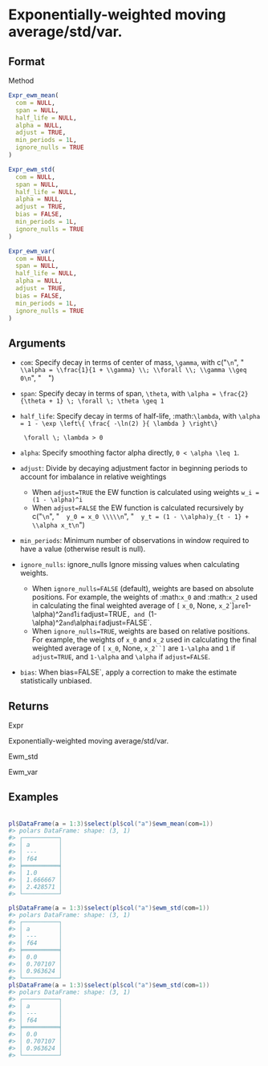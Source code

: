 # Exponentially-weighted moving average/std/var.

## Format

Method

```r
Expr_ewm_mean(
  com = NULL,
  span = NULL,
  half_life = NULL,
  alpha = NULL,
  adjust = TRUE,
  min_periods = 1L,
  ignore_nulls = TRUE
)

Expr_ewm_std(
  com = NULL,
  span = NULL,
  half_life = NULL,
  alpha = NULL,
  adjust = TRUE,
  bias = FALSE,
  min_periods = 1L,
  ignore_nulls = TRUE
)

Expr_ewm_var(
  com = NULL,
  span = NULL,
  half_life = NULL,
  alpha = NULL,
  adjust = TRUE,
  bias = FALSE,
  min_periods = 1L,
  ignore_nulls = TRUE
)
```

## Arguments

- `com`: Specify decay in terms of center of mass, `\gamma`, with c("`\n`", "`  \\alpha = \\frac{1}{1 + \\gamma} \\; \\forall \\; \\gamma \\geq 0\n`", "`  `")
- `span`: Specify decay in terms of span, `\theta`, with `\alpha = \frac{2}{\theta + 1} \; \forall \; \theta \geq 1 `
- `half_life`: Specify decay in terms of half-life, :math:`\lambda`, with ` \alpha = 1 - \exp \left\{ \frac{ -\ln(2) }{ \lambda } \right\} `
    
    ` \forall \; \lambda > 0`
- `alpha`: Specify smoothing factor alpha directly, `0 < \alpha \leq 1`.
- `adjust`: Divide by decaying adjustment factor in beginning periods to account for imbalance in relative weightings
    
     * When `adjust=TRUE` the EW function is calculated using weights `w_i = (1 - \alpha)^i  `
     * When `adjust=FALSE` the EW function is calculated recursively by c("`\n`", "`  y_0 = x_0 \\\\\n`", "`  y_t = (1 - \\alpha)y_{t - 1} + \\alpha x_t\n`")
- `min_periods`: Minimum number of observations in window required to have a value (otherwise result is null).
- `ignore_nulls`: ignore_nulls Ignore missing values when calculating weights.
    
     * When `ignore_nulls=FALSE` (default), weights are based on absolute positions. For example, the weights of :math:`x_0` and :math:`x_2` used in calculating the final weighted average of `[`  `x_0`, None, `x_2`\`]` are `1-\alpha)^2` and `1` if `adjust=TRUE`, and `(1-\alpha)^2` and `\alpha` if `adjust=FALSE`.
     * When `ignore_nulls=TRUE`, weights are based on relative positions. For example, the weights of `x_0` and `x_2` used in calculating the final weighted average of `[`  `x_0`, None, `x_2``]` are `1-\alpha` and `1` if `adjust=TRUE`, and `1-\alpha` and `\alpha` if `adjust=FALSE`.
- `bias`: When bias=FALSE`, apply a correction to make the estimate statistically unbiased.

## Returns

Expr

Exponentially-weighted moving average/std/var.

Ewm_std

Ewm_var

## Examples

<pre class='r-example'> <code> <span class='r-in'><span></span></span>
<span class='r-in'><span><span class='va'>pl</span><span class='op'>$</span><span class='fu'>DataFrame</span><span class='op'>(</span>a <span class='op'>=</span> <span class='fl'>1</span><span class='op'>:</span><span class='fl'>3</span><span class='op'>)</span><span class='op'>$</span><span class='fu'>select</span><span class='op'>(</span><span class='va'>pl</span><span class='op'>$</span><span class='fu'>col</span><span class='op'>(</span><span class='st'>"a"</span><span class='op'>)</span><span class='op'>$</span><span class='fu'>ewm_mean</span><span class='op'>(</span>com<span class='op'>=</span><span class='fl'>1</span><span class='op'>)</span><span class='op'>)</span></span></span>
<span class='r-out co'><span class='r-pr'>#&gt;</span> polars DataFrame: shape: (3, 1)</span>
<span class='r-out co'><span class='r-pr'>#&gt;</span> ┌──────────┐</span>
<span class='r-out co'><span class='r-pr'>#&gt;</span> │ a        │</span>
<span class='r-out co'><span class='r-pr'>#&gt;</span> │ ---      │</span>
<span class='r-out co'><span class='r-pr'>#&gt;</span> │ f64      │</span>
<span class='r-out co'><span class='r-pr'>#&gt;</span> ╞══════════╡</span>
<span class='r-out co'><span class='r-pr'>#&gt;</span> │ 1.0      │</span>
<span class='r-out co'><span class='r-pr'>#&gt;</span> │ 1.666667 │</span>
<span class='r-out co'><span class='r-pr'>#&gt;</span> │ 2.428571 │</span>
<span class='r-out co'><span class='r-pr'>#&gt;</span> └──────────┘</span>
<span class='r-in'><span></span></span>
<span class='r-in'><span><span class='va'>pl</span><span class='op'>$</span><span class='fu'>DataFrame</span><span class='op'>(</span>a <span class='op'>=</span> <span class='fl'>1</span><span class='op'>:</span><span class='fl'>3</span><span class='op'>)</span><span class='op'>$</span><span class='fu'>select</span><span class='op'>(</span><span class='va'>pl</span><span class='op'>$</span><span class='fu'>col</span><span class='op'>(</span><span class='st'>"a"</span><span class='op'>)</span><span class='op'>$</span><span class='fu'>ewm_std</span><span class='op'>(</span>com<span class='op'>=</span><span class='fl'>1</span><span class='op'>)</span><span class='op'>)</span></span></span>
<span class='r-out co'><span class='r-pr'>#&gt;</span> polars DataFrame: shape: (3, 1)</span>
<span class='r-out co'><span class='r-pr'>#&gt;</span> ┌──────────┐</span>
<span class='r-out co'><span class='r-pr'>#&gt;</span> │ a        │</span>
<span class='r-out co'><span class='r-pr'>#&gt;</span> │ ---      │</span>
<span class='r-out co'><span class='r-pr'>#&gt;</span> │ f64      │</span>
<span class='r-out co'><span class='r-pr'>#&gt;</span> ╞══════════╡</span>
<span class='r-out co'><span class='r-pr'>#&gt;</span> │ 0.0      │</span>
<span class='r-out co'><span class='r-pr'>#&gt;</span> │ 0.707107 │</span>
<span class='r-out co'><span class='r-pr'>#&gt;</span> │ 0.963624 │</span>
<span class='r-out co'><span class='r-pr'>#&gt;</span> └──────────┘</span>
<span class='r-in'><span><span class='va'>pl</span><span class='op'>$</span><span class='fu'>DataFrame</span><span class='op'>(</span>a <span class='op'>=</span> <span class='fl'>1</span><span class='op'>:</span><span class='fl'>3</span><span class='op'>)</span><span class='op'>$</span><span class='fu'>select</span><span class='op'>(</span><span class='va'>pl</span><span class='op'>$</span><span class='fu'>col</span><span class='op'>(</span><span class='st'>"a"</span><span class='op'>)</span><span class='op'>$</span><span class='fu'>ewm_std</span><span class='op'>(</span>com<span class='op'>=</span><span class='fl'>1</span><span class='op'>)</span><span class='op'>)</span></span></span>
<span class='r-out co'><span class='r-pr'>#&gt;</span> polars DataFrame: shape: (3, 1)</span>
<span class='r-out co'><span class='r-pr'>#&gt;</span> ┌──────────┐</span>
<span class='r-out co'><span class='r-pr'>#&gt;</span> │ a        │</span>
<span class='r-out co'><span class='r-pr'>#&gt;</span> │ ---      │</span>
<span class='r-out co'><span class='r-pr'>#&gt;</span> │ f64      │</span>
<span class='r-out co'><span class='r-pr'>#&gt;</span> ╞══════════╡</span>
<span class='r-out co'><span class='r-pr'>#&gt;</span> │ 0.0      │</span>
<span class='r-out co'><span class='r-pr'>#&gt;</span> │ 0.707107 │</span>
<span class='r-out co'><span class='r-pr'>#&gt;</span> │ 0.963624 │</span>
<span class='r-out co'><span class='r-pr'>#&gt;</span> └──────────┘</span>
 </code></pre>